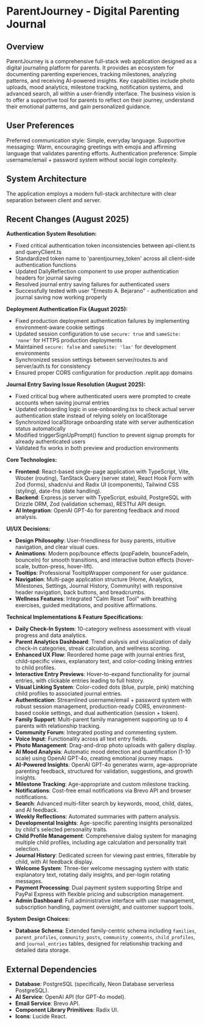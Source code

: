 # ParentJourney - Digital Parenting Journal

## Overview

ParentJourney is a comprehensive full-stack web application designed as a digital journaling platform for parents. It provides an ecosystem for documenting parenting experiences, tracking milestones, analyzing patterns, and receiving AI-powered insights. Key capabilities include photo uploads, mood analytics, milestone tracking, notification systems, and advanced search, all within a user-friendly interface. The business vision is to offer a supportive tool for parents to reflect on their journey, understand their emotional patterns, and gain personalized guidance.

## User Preferences

Preferred communication style: Simple, everyday language.
Supportive messaging: Warm, encouraging greetings with emojis and affirming language that validates parenting efforts.
Authentication preference: Simple username/email + password system without social login complexity.

## System Architecture

The application employs a modern full-stack architecture with clear separation between client and server.

## Recent Changes (August 2025)

**Authentication System Resolution:**
- Fixed critical authentication token inconsistencies between api-client.ts and queryClient.ts
- Standardized token name to 'parentjourney_token' across all client-side authentication functions
- Updated DailyReflection component to use proper authentication headers for journal saving
- Resolved journal entry saving failures for authenticated users
- Successfully tested with user "Ernesto A. Bejarano" - authentication and journal saving now working properly

**Deployment Authentication Fix (August 2025):**
- Fixed production deployment authentication failures by implementing environment-aware cookie settings
- Updated session configuration to use `secure: true` and `sameSite: 'none'` for HTTPS production deployments
- Maintained `secure: false` and `sameSite: 'lax'` for development environments
- Synchronized session settings between server/routes.ts and server/auth.ts for consistency
- Ensured proper CORS configuration for production .replit.app domains

**Journal Entry Saving Issue Resolution (August 2025):**
- Fixed critical bug where authenticated users were prompted to create accounts when saving journal entries
- Updated onboarding logic in use-onboarding.tsx to check actual server authentication state instead of relying solely on localStorage
- Synchronized localStorage onboarding state with server authentication status automatically
- Modified triggerSignUpPrompt() function to prevent signup prompts for already authenticated users
- Validated fix works in both preview and production environments

**Core Technologies:**
- **Frontend**: React-based single-page application with TypeScript, Vite, Wouter (routing), TanStack Query (server state), React Hook Form with Zod (forms), shadcn/ui and Radix UI (components), Tailwind CSS (styling), date-fns (date handling).
- **Backend**: Express.js server with TypeScript, esbuild, PostgreSQL with Drizzle ORM, Zod (validation schemas), RESTful API design.
- **AI Integration**: OpenAI GPT-4o for parenting feedback and mood analysis.

**UI/UX Decisions:**
- **Design Philosophy**: User-friendliness for busy parents, intuitive navigation, and clear visual cues.
- **Animations**: Modern pop/bounce effects (popFadeIn, bounceFadeIn, bounceIn) for smooth transitions, and interactive button effects (hover-scale, button-press, hover-lift).
- **Tooltips**: Professional TooltipWrapper component for user guidance.
- **Navigation**: Multi-page application structure (Home, Analytics, Milestones, Settings, Journal History, Community) with responsive header navigation, back buttons, and breadcrumbs.
- **Wellness Features**: Integrated "Calm Reset Tool" with breathing exercises, guided meditations, and positive affirmations.

**Technical Implementations & Feature Specifications:**
- **Daily Check-In System**: 10-category wellness assessment with visual progress and data analytics.
- **Parent Analytics Dashboard**: Trend analysis and visualization of daily check-in categories, streak calculation, and wellness scoring.
- **Enhanced UX Flow**: Reordered home page with journal entries first, child-specific views, explanatory text, and color-coding linking entries to child profiles.
- **Interactive Entry Previews**: Hover-to-expand functionality for journal entries, with clickable entries leading to full history.
- **Visual Linking System**: Color-coded dots (blue, purple, pink) matching child profiles to associated journal entries.
- **Authentication**: Streamlined username/email + password system with robust session management, production-ready CORS, environment-based cookie settings, and dual authentication (session + token).
- **Family Support**: Multi-parent family management supporting up to 4 parents with relationship tracking.
- **Community Forum**: Integrated posting and commenting system.
- **Voice Input**: Functionality across all text entry fields.
- **Photo Management**: Drag-and-drop photo uploads with gallery display.
- **AI Mood Analysis**: Automatic mood detection and quantification (1-10 scale) using OpenAI GPT-4o, creating emotional journey maps.
- **AI-Powered Insights**: OpenAI GPT-4o generates warm, age-appropriate parenting feedback, structured for validation, suggestions, and growth insights.
- **Milestone Tracking**: Age-appropriate and custom milestone tracking.
- **Notifications**: Cost-free email notifications via Brevo API and browser notifications.
- **Search**: Advanced multi-filter search by keywords, mood, child, dates, and AI feedback.
- **Weekly Reflections**: Automated summaries with pattern analysis.
- **Developmental Insights**: Age-specific parenting insights personalized by child's selected personality traits.
- **Child Profile Management**: Comprehensive dialog system for managing multiple child profiles, including age calculation and personality trait selection.
- **Journal History**: Dedicated screen for viewing past entries, filterable by child, with AI feedback display.
- **Welcome System**: Three-tier welcome messaging system with static explanatory text, rotating daily insights, and per-login rotating messages.
- **Payment Processing**: Dual payment system supporting Stripe and PayPal Express with flexible pricing and subscription management.
- **Admin Dashboard**: Full administrative interface with user management, subscription handling, payment oversight, and customer support tools.

**System Design Choices:**
- **Database Schema**: Extended family-centric schema including `families`, `parent_profiles`, `community_posts`, `community_comments`, `child_profiles`, and `journal_entries` tables, designed for relationship tracking and detailed data storage.

## External Dependencies

- **Database**: PostgreSQL (specifically, Neon Database serverless PostgreSQL).
- **AI Service**: OpenAI API (for GPT-4o model).
- **Email Service**: Brevo API.
- **Component Library Primitives**: Radix UI.
- **Icons**: Lucide React.